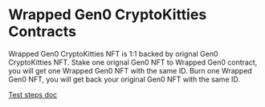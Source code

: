 # Wrapped Gen0 CryptoKitties Contracts

Wrapped Gen0 CryptoKitties NFT is 1:1 backed by orignal Gen0 CryptoKitties NFT. Stake one orignal Gen0 NFT to Wrapped Gen0 contract, you will get one Wrapped Gen0 NFT with the same ID. Burn one Wrapped Gen0 NFT, you will get back your original Gen0 NFT with the same ID.
 
[Test steps doc](https://www.first721.com/page/en/wrapped-gen0/the-test-steps-of-wrapped-gen0)
